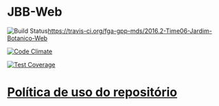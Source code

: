 # JBB-Web

<img src = "https://travis-ci.org/fga-gpp-mds/2016.2-Time06-Jardim-Botanico-Web.svg?branch=development" alt = "Build Status" />https://travis-ci.org/fga-gpp-mds/2016.2-Time06-Jardim-Botanico-Web

[![Code Climate](https://codeclimate.com/github/Nicacioneto/2016.2-Time06-Jardim-Botanico-Web/badges/gpa.svg)](https://codeclimate.com/github/Nicacioneto/2016.2-Time06-Jardim-Botanico-Web)

[![Test Coverage](https://codeclimate.com/github/Nicacioneto/2016.2-Time06-Jardim-Botanico-Web/badges/coverage.svg)](https://codeclimate.com/github/Nicacioneto/2016.2-Time06-Jardim-Botanico-Web/coverage)


# [Política de uso do repositório](https://github.com/fga-gpp-mds/2016.2-Time06-Jardim-Botanico-Web/wiki/Pol%C3%ADtica-de-uso-do-repositório)
